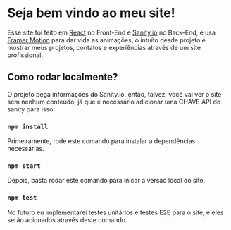 # Seja bem vindo ao meu site!

Esse site foi feito em [React](https://pt-br.reactjs.org/) no Front-End e [Sanity.io](https://www.sanity.io/) no Back-End, e usa [Framer Motion](https://www.framer.com/docs/) para dar vida as animações, o intuíto desde projeto é mostrar meus projetos, contatos e experiências através de um site profissional.

## Como rodar localmente?

O projeto pega informações do Sanity.io, então, talvez, você vai ver o site sem nenhum conteúdo, já que é necessário adicionar uma CHAVE API do sanity para isso.

### `npm install`

Primeiramente, rode este comando para instalar a dependências necessárias.

### `npm start`

Depois, basta rodar este comando para inicar a versão local do site.

### `npm test`

No futuro eu implementarei testes unitários e testes E2E para o site, e eles serão acionados através deste comando.


